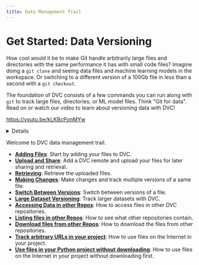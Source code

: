 ```yaml
---
title: Data Management Trail
---
```


# Get Started: Data Versioning

How cool would it be to make Git handle arbitrarily large files and directories
with the same performance it has with small code files? Imagine doing a
`git clone` and seeing data files and machine learning models in the workspace.
Or switching to a different version of a 100Gb file in less than a second with a
`git checkout`.

The foundation of DVC consists of a few commands you can run along with `git` to
track large files, directories, or ML model files. Think "Git for data". Read on
or watch our video to learn about versioning data with DVC!

https://youtu.be/kLKBcPonMYw

<details>

### ⚙️ Expand to get an example dataset.

Having initialized a project in the previous section, we can get the data file
(which we'll be using later) like this:

```dvc
$ dvc get https://github.com/iterative/dataset-registry \
          get-started/data.xml -o data/data.xml
```

We use the fancy `dvc get` command to jump ahead a bit and show how a Git repo
becomes a source for datasets or models — what we call a "data/model registry".
`dvc get` can download any file or directory tracked in a <abbr>DVC
repository</abbr>. It's like `wget`, but for DVC or Git repos. In this case we
download the latest version of the `data.xml` file from the
[dataset registry](https://github.com/iterative/dataset-registry) repo as the
data source.

</details>

Welcome to DVC data management trail.

- [**Adding Files**](/doc/start/data/add-file): Start by adding your files to
  DVC.
- [**Upload and Share**](/doc/start/data/share): Add a DVC remote and upload
  your files for later sharing and retrieval.
- [**Retrieving**](/doc/start/data/retrieving): Retrieve the uploaded files.
- [**Making Changes**](/doc/start/data/making-changes): Make changes and track
  multiple versions of a same file.
- [**Switch Between Versions**](/doc/start/data/switch-between-versions): Switch
  between versions of a file.
- [**Large Dataset Versioning**](/doc/start/data/large-dataset-versioning):
  Track larger datasets with DVC.
- [**Accessing Data in other Repos**](/doc/start/data/access): How to access
  files in other DVC repositories.
- [**Listing files in other Repos**](/doc/start/data/list-files-in-remote-repo):
  How to see what other repositories contain.
- [**Download files from other Repos**](/doc/start/data/download-files-from-repos):
  How to download the files from other repositories.
- [**Track arbitrary URLs in your project**](/doc/start/data/import-files-to-project):
  How to use files on the Internet in your project.
- [**Use files in your Python project without downloading**](/doc/start/data/python-api):
  How to use files on the Internet in your project without downloading first.
